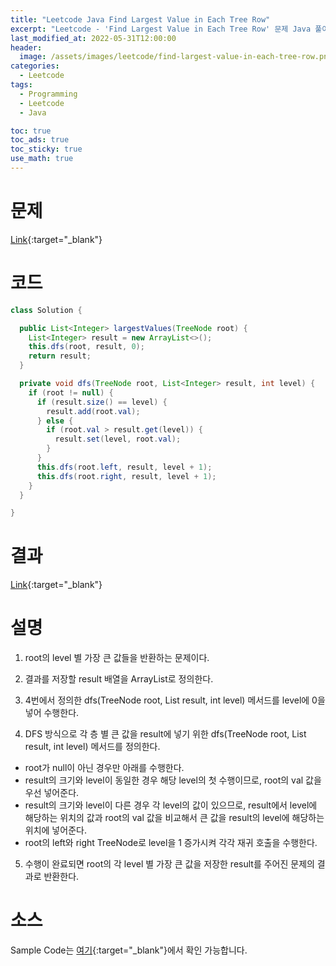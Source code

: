 ```yaml
---
title: "Leetcode Java Find Largest Value in Each Tree Row"
excerpt: "Leetcode - 'Find Largest Value in Each Tree Row' 문제 Java 풀이"
last_modified_at: 2022-05-31T12:00:00
header:
  image: /assets/images/leetcode/find-largest-value-in-each-tree-row.png
categories:
  - Leetcode
tags:
  - Programming
  - Leetcode
  - Java

toc: true
toc_ads: true
toc_sticky: true
use_math: true
---
```

# 문제
[Link](https://leetcode.com/problems/freedom-trail/){:target="_blank"}

# 코드
```java
class Solution {

  public List<Integer> largestValues(TreeNode root) {
    List<Integer> result = new ArrayList<>();
    this.dfs(root, result, 0);
    return result;
  }

  private void dfs(TreeNode root, List<Integer> result, int level) {
    if (root != null) {
      if (result.size() == level) {
        result.add(root.val);
      } else {
        if (root.val > result.get(level)) {
          result.set(level, root.val);
        }
      }
      this.dfs(root.left, result, level + 1);
      this.dfs(root.right, result, level + 1);
    }
  }

}
```

# 결과
[Link](https://leetcode.com/submissions/detail/710913581/){:target="_blank"}

# 설명
1. root의 level 별 가장 큰 값들을 반환하는 문제이다.

2. 결과를 저장할 result 배열을 ArrayList로 정의한다.

3. 4번에서 정의한 dfs(TreeNode root, List<Integer> result, int level) 메서드를 level에 0을 넣어 수행한다.

4. DFS 방식으로 각 층 별 큰 값을 result에 넣기 위한 dfs(TreeNode root, List<Integer> result, int level) 메서드를 정의한다.
- root가 null이 아닌 경우만 아래를 수행한다.
- result의 크기와 level이 동일한 경우 해당 level의 첫 수행이므로, root의 val 값을 우선 넣어준다.
- result의 크기와 level이 다른 경우 각 level의 값이 있으므로, result에서 level에 해당하는 위치의 값과 root의 val 값을 비교해서 큰 값을 result의 level에 해당하는 위치에 넣어준다.
- root의 left와 right TreeNode로 level을 1 증가시켜 각각 재귀 호출을 수행한다.

5. 수행이 완료되면 root의 각 level 별 가장 큰 값을 저장한 result를 주어진 문제의 결과로 반환한다.

# 소스
Sample Code는 [여기](https://github.com/GracefulSoul/leetcode/blob/master/src/main/java/gracefulsoul/problems/FindLargestValueInEachTreeRow.java){:target="_blank"}에서 확인 가능합니다.